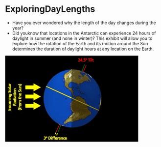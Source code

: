 # ExploringDayLengths

- Have you ever wondered why the length of the day changes during the year? 
- Did youknow that locations in the Antarctic can experience 24 hours of daylight in summer (and
none in winter)? This exhibit will allow you to explore how the rotation of the Earth and
its motion around the Sun determines the duration of daylight hours at any location on
the Earth.


![](https://github.com/Kool-Cool/ExploringDayLengths/blob/main/static/giphy.gif)
